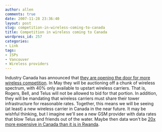 ```yaml
---
author: allen
comments: true
date: 2007-11-28 23:36:40
layout: post
slug: competition-in-wireless-coming-to-canada
title: Competition in wireless coming to Canada
wordpress_id: 257
categories:
- Link
tags:
- ISPs
- Vancouver
- Wireless providers
---
```


Industry Canada has announced that [they are opening the door for more wireless competition](http://techvibesblog.com/wireless-competition-for-the-big-3/). In May they will be auctioning off a chunk of wireless spectrum, with 40% only available to upstart wireless carriers. That is, Rogers, Bell, and Telus will not be allowed to bid for that portion. In addition, they will be mandating that wireless carriers must share their tower infrastructure for reasonable rates. Together, this means we will be seeing (at least) a new wireless carrier in Canada in the near future. It may be wishful thinking, but I imagine we'll see a new GSM provider with data rates that blow Telus and friends out of the water. Maybe then data won't be [20x more expensive in Canada than it is in Rwanda](http://www.thomaspurves.com/2007/04/09/canada-worse-than-3rd-world-countries-when-it-comes-to-mobile-data-access/).
